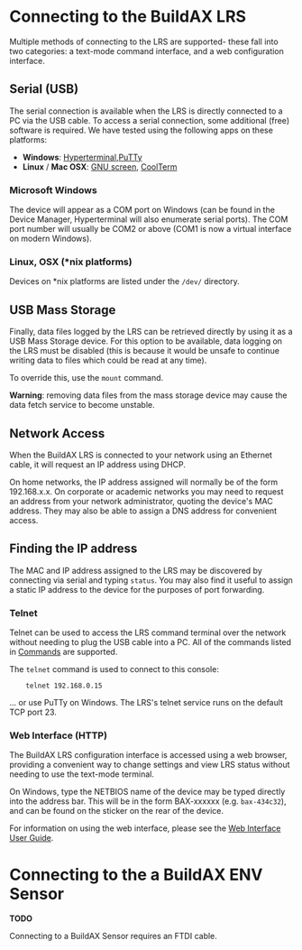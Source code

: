 
[//]: # (LRS Connection Guide)

# Connecting to the BuildAX LRS

Multiple methods of connecting to the LRS are supported- these fall into 
two categories: a text-mode command interface, and a web configuration 
interface.


## Serial (USB)

The serial connection is available when the LRS is directly connected to a 
PC via the USB cable. To access a serial connection, some additional (free)
software is required. We have tested using the following apps on these 
platforms:

 * __Windows__: [Hyperterminal](#),[PuTTy](http://www.chiark.greenend.org.uk/~sgtatham/putty/)
 * __Linux__ / __Mac OSX__: [GNU screen](http://www.gnu.org/software/screen/), [CoolTerm](http://freeware.the-meiers.org/)



### Microsoft Windows

The device will appear as a COM port on Windows (can be found in the Device 
Manager, Hyperterminal will also enumerate serial ports). The COM port number 
will usually be COM2 or above (COM1 is now a virtual interface on modern 
Windows).

### Linux, OSX (*nix platforms)

Devices on *nix platforms are listed under the `/dev/` directory. 



## USB Mass Storage

Finally, data files logged by the LRS can be retrieved directly by using 
it as a USB Mass Storage device. For this option to be available, data 
logging on the LRS must be disabled (this is because it would be 
unsafe to continue writing data to files which could be read at any time).

To override this, use the `mount` command.

**Warning**: removing data files from the mass storage device may cause the 
data fetch service to become unstable.



## Network Access

When the BuildAX LRS is connected to your network using an Ethernet cable, it 
will request an IP address using DHCP.

On home networks, the IP address assigned will normally be of the form
192.168.x.x. On corporate or academic networks you may need to request an
address from your network administrator, quoting the device's MAC address. 
They may also be able to assign a DNS address for convenient access.

## Finding the IP address
The MAC and IP address assigned to the LRS may be discovered by connecting 
via serial and typing `status`. You may also find it useful to assign a static 
IP address to the device for the purposes of port forwarding.



### Telnet

Telnet can be used to access the LRS command terminal over the network 
without needing to plug the USB cable into a PC. All of the commands listed in 
[Commands](commands.md) are supported.

The `telnet` command is used to connect to this console:


````
	telnet 192.168.0.15
````

... or use PuTTy on Windows. The LRS's telnet service runs on the default 
TCP port 23.


### Web Interface (HTTP)

The BuildAX LRS configuration interface is accessed using a web browser, 
providing a convenient way to change settings and view LRS status without
needing to use the text-mode terminal. 

On Windows, type the NETBIOS name of the device may be typed directly into the
address bar. This will be in the form BAX-xxxxxx (e.g. `bax-434c32`), and can 
be found on the sticker on the rear of the device.

For information on using the web interface, please see the [Web Interface User Guide](user-guide.md).




# Connecting to the a BuildAX ENV Sensor

**TODO**

Connecting to a BuildAX Sensor requires an FTDI cable.

